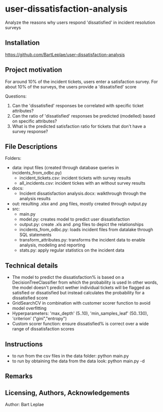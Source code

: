 # user-dissatisfaction-analysis
Analyze the reasons why users respond 'dissatisfied' in incident resolution surveys

## Installation
https://github.com/BartLeplae/user-dissatisfaction-analysis

## Project motivation
For around 10% of the incident tickets, users enter a satisfaction survey.
For about 10% of the surveys, the users provide a 'dissatisfied' score

Questions:
1. Can the 'dissatisfied' responses be correlated with specific ticket attributes?
2. Can the ratio of 'dissatisfied' responses be predicted (modelled) based on specific attributes?
3. What is the predicted satisfaction ratio for tickets that don't have a survey response?

## File Descriptions
Folders:
- data: input files (created through database queries in incidents_from_odbc.py)
    - incident_tickets.csv: incident tickets with survey results
    - all_incidents.csv: incident tickes with an without survey results
- docs:
    - Incident dissatisfaction analysis.docx: walkthrough through the analysis results
- out: resulting .xlsx and .png files, mostly created through output.py
- src:
    - main.py
    - model.py: creates model to predict user dissatisfaction
    - output.py: create .xls and .png files to depict the relationships
    - incidents_from_odbc.py: loads incident files from datalake through SQL statements
    - transform_attributes.py: transforms the incident data to enable analysis, modeling and reporting
    - stats.py: apply regular statistics on the incident data

## Technical details
- The model to predict the dissatisfaction% is based on a DecisionTreeClassifier from which the probability is used
  In other words, the model doesn't predict wether individual tickets will be flagged as satisfied or dissatisfied 
  but instead calculates the probability for a dissatisfied score
- GridSearchCV in combination with customer scorer function to avoid model overfitting
- Hyperparameters: 'max_depth' (5..10), 'min_samples_leaf' (50..130), 'criterion' ("gini","entropy")
- Custom scorer function: ensure dissatisfied% is correct over a wide range of dissatisfaction scores

## Instructions
- to run from the csv files in the data folder: python main.py
- to run by obtaining the data from the data look: python main.py -d

## Remarks

## Licensing, Authors, Acknowledgements
Author: Bart Leplae
